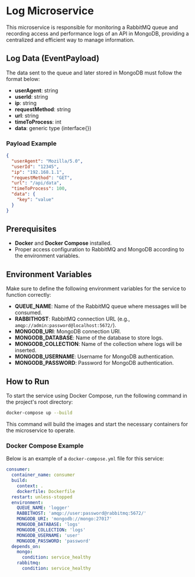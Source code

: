 # Log Microservice

This microservice is responsible for monitoring a RabbitMQ queue and recording access and performance logs of an API in MongoDB, providing a centralized and efficient way to manage information.

## Log Data (EventPayload)

The data sent to the queue and later stored in MongoDB must follow the format below:

- **userAgent**: string  
- **userId**: string  
- **ip**: string  
- **requestMethod**: string  
- **url**: string  
- **timeToProcess**: int  
- **data**: generic type (interface{})  

### Payload Example

```json
{
  "userAgent": "Mozilla/5.0",
  "userId": "12345",
  "ip": "192.168.1.1",
  "requestMethod": "GET",
  "url": "/api/data",
  "timeToProcess": 100,
  "data": {
    "key": "value"
  }
}
```

## Prerequisites

- **Docker** and **Docker Compose** installed.
- Proper access configuration to RabbitMQ and MongoDB according to the environment variables.

## Environment Variables

Make sure to define the following environment variables for the service to function correctly:

- **QUEUE_NAME**: Name of the RabbitMQ queue where messages will be consumed.
- **RABBITHOST**: RabbitMQ connection URL (e.g., `amqp://admin:password@localhost:5672/`).
- **MONGODB_URI**: MongoDB connection URI.
- **MONGODB_DATABASE**: Name of the database to store logs.
- **MONGODB_COLLECTION**: Name of the collection where logs will be inserted.
- **MONGODB_USERNAME**: Username for MongoDB authentication.
- **MONGODB_PASSWORD**: Password for MongoDB authentication.

## How to Run

To start the service using Docker Compose, run the following command in the project's root directory:

```bash
docker-compose up --build
```

This command will build the images and start the necessary containers for the microservice to operate.

### Docker Compose Example

Below is an example of a `docker-compose.yml` file for this service:

```yaml
consumer:
  container_name: consumer
  build:
    context: .
    dockerfile: Dockerfile
  restart: unless-stopped
  environment:
    QUEUE_NAME: 'logger'
    RABBITHOST: 'amqp://user:password@rabbitmq:5672/'
    MONGODB_URI: 'mongodb://mongo:27017'
    MONGODB_DATABASE: 'logs'
    MONGODB_COLLECTION: 'logs'
    MONGODB_USERNAME: 'user'
    MONGODB_PASSWORD: 'password'
  depends_on:
    mongo:
      condition: service_healthy
    rabbitmq:
      condition: service_healthy
```